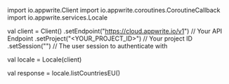 import io.appwrite.Client
import io.appwrite.coroutines.CoroutineCallback
import io.appwrite.services.Locale

val client = Client()
    .setEndpoint("https://cloud.appwrite.io/v1") // Your API Endpoint
    .setProject("&lt;YOUR_PROJECT_ID&gt;") // Your project ID
    .setSession("") // The user session to authenticate with

val locale = Locale(client)

val response = locale.listCountriesEU()
